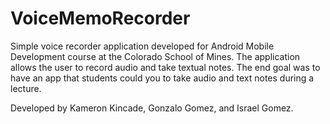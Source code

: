 # VoiceMemoRecorder
Simple voice recorder application developed for Android Mobile Development course at the Colorado School of Mines. The application allows the user to record audio and take textual notes. The end goal was to have an app that students could you to take audio and text notes during a lecture.

Developed by Kameron Kincade, Gonzalo Gomez, and Israel Gomez.
